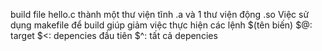 build file hello.c thành một thư viện tĩnh .a và 1 thư viện động .so
Việc sử dụng makefile để build giúp giảm việc thực hiện các lệnh 
$(tên biến)
$@: target
$<: depencies đầu tiên
$^: tất cả depencies 
